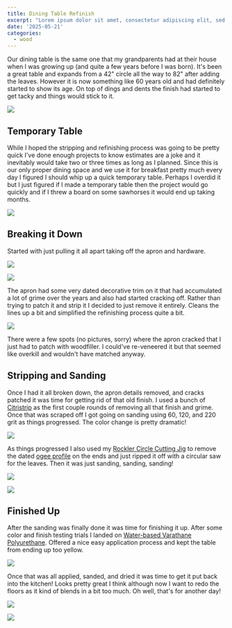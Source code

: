 ```yaml
---
title: Dining Table Refinish
excerpt: "Lorem ipsum dolor sit amet, consectetur adipiscing elit, sed do eiusmod tempor incididunt ut labore et dolore magna aliqua. Praesent elementum facilisis leo vel fringilla est ullamcorper eget. At imperdiet dui accumsan sit amet nulla facilities morbi tempus."
date: '2025-05-21'
categories: 
  - wood
---
```


Our dining table is the same one that my grandparents had at their house when I was growing up (and quite a few years before I was born).  It's been a great table and expands from a 42" circle all the way to 82" after adding the leaves.  However it is now something like 60 years old and had definitely started to show its age.  On top of dings and dents the finish had started to get tacky and things would stick to it.  

![](old-finish-with-cookies.jpg)

## Temporary Table

While I hoped the stripping and refinishing process was going to be pretty quick I've done enough projects to know estimates are a joke and it inevitably would take two or three times as long as I planned.  Since this is our only proper dining space and we use it for breakfast pretty much every day I figured I should whip up a quick temporary table.  Perhaps I overdid it but I just figured if I made a temporary table then the project would go quickly and if I threw a board on some sawhorses it would end up taking months.  

![](temporary-table.jpg)

## Breaking it Down

Started with just pulling it all apart taking off the apron and hardware.

![](underside-half-stripped.jpg)

![](underside-no-hardware.jpg)

The apron had some very dated decorative trim on it that had accumulated a lot of grime over the years and also had started cracking off.  Rather than trying to patch it and strip it I decided to just remove it entirely.  Cleans the lines up a bit and simplified the refinishing process quite a bit.  

![](apron-not-stripped.jpg)

There were a few spots (no pictures, sorry) where the apron cracked that I just had to patch with woodfiller.  I could've re-veneered it but that seemed like overkill and wouldn't have matched anyway.  

## Stripping and Sanding

Once I had it all broken down, the apron details removed, and cracks patched it was time for getting rid of that old finish.  I used a bunch of [Citristrip](https://citristrip.com/) as the first couple rounds of removing all that finish and grime.  Once that was scraped off I got going on sanding using 60, 120, and 220 grit as things progressed.  The color change is pretty dramatic!

![](legs-one-stripped.jpg)

As things progressed I also used my [Rockler Circle Cutting Jig](https://www.rockler.com/rockler-circle-cutting-jig) to remove the dated [ogee profile](https://en.wikipedia.org/wiki/Ogee) on the ends and just ripped it off with a circular saw for the leaves.  Then it was just sanding, sanding, sanding!

![](midway-progress.jpg)

![](sanding-complete.jpg)

## Finished Up

After the sanding was finally done it was time for finishing it up.  After some color and finish testing trials I landed on [Water-based Varathane Polyurethane](https://varathanestain.com/varathane-water-based-polyurethane/).  Offered a nice easy application process and kept the table from ending up too yellow.

![](finish-applied.jpg)

Once that was all applied, sanded, and dried it was time to get it put back into the kitchen!  Looks pretty great I think although now I want to redo the floors as it kind of blends in a bit too much.  Oh well, that's for another day!

![](finished-top-view.jpg)

![](complete-and-reinstalled.jpg)
